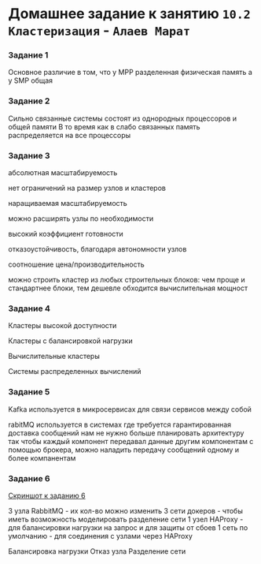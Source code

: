 # Домашнее задание к занятию `10.2 Кластеризация` - `Алаев Марат`


### Задание 1

Основное различие в том, что у MPP разделенная физическая память 
а у SMP общая


### Задание 2

Сильно связанные системы состоят из однородных процессоров и общей памяти 
В то время как в слабо связанных память распределяется на все процессоры 


### Задание 3

абсолютная масштабируемость

нет ограничений на размер узлов и кластеров

наращиваемая масштабируемость

можно расширять узлы по необходимости

высокий коэффициент готовности

отказоустойчивость, благодаря автономности узлов

соотношение цена/производительность

можно строить кластер из любых строительных блоков: чем
проще и стандартнее блоки, тем дешевле обходится
вычислительная мощност


### Задание 4

Кластеры высокой доступности 

Кластеры с балансировкой нагрузки

Вычислительные кластеры

Системы распределенных вычислений


### Задание 5

Kafka используется в микросервисах 
для связи сервисов между собой 

rabitMQ используется в системах где требуется гарантированная доставка сообщений 
нам не нужно больше планировать архитектуру так чтобы каждый компонент передавал данные другим компонентам 
с помощью брокера, можно наладить передачу сообщений одному и более компанентам


### Задание 6

[Cкриншот к заданию 6](https://github.com/MaratAlaev/gitlab-hw/blob/10.2_Кластеризация/img/10-2-6.png)

3 узла RabbitMQ - их кол-во можно изменить
3 сети докеров - чтобы иметь возможность моделировать разделение сети
1 узел HAProxy - для балансировки нагрузки на запрос и для защиты от сбоев
1 сеть по умолчанию - для соединения с узлами через HAProxy


Балансировка нагрузки
Отказ узла
Разделение сети
